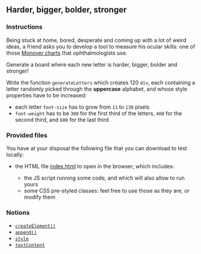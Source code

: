 ## Harder, bigger, bolder, stronger

### Instructions

Being stuck at home, bored, desperate and coming up with a lot of weird ideas, a friend asks you to develop a tool to measure his ocular skills: one of those [Monoyer charts](https://en.wikipedia.org/wiki/Monoyer_chart) that ophthalmologists use.

Generate a board where each new letter is harder, bigger, bolder and stronger!

Write the function `generateLetters` which creates 120 `div`, each containing a letter randomly picked through the **uppercase** alphabet, and whose style properties have to be increased:

- each letter `font-size` has to grow from `11` to `130` pixels
- `font-weight` has to be `300` for the first third of the letters, `400` for the second third, and `600` for the last third

### Provided files

You have at your disposal the following file that you can download to test locally:

- the HTML file [index.html](/public/subjects/harder-bigger-bolder-stronger/index.html) to open in the browser, which includes:

  - the JS script running some code, and which will also allow to run yours
  - some CSS pre-styled classes: feel free to use those as they are, or modify them

### Notions

- [`createElement()`](https://developer.mozilla.org/en-US/docs/Web/API/Document/createElement)
- [`append()`](https://developer.mozilla.org/en-US/docs/Web/API/ParentNode/append)
- [`style`](https://developer.mozilla.org/en-US/docs/Web/API/ElementCSSInlineStyle/style)
- [`textContent`](https://developer.mozilla.org/en-US/docs/Web/API/Node/textContent)
